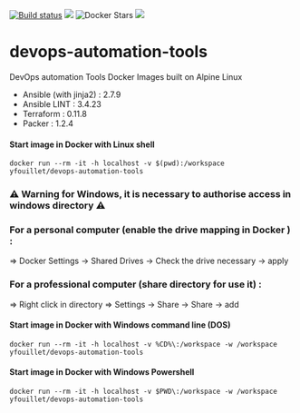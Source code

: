 [![Build status](https://dev.azure.com/yfouillet/Docker-hub/_apis/build/status/devops-automation-tools)](https://dev.azure.com/yfouillet/Docker-hub/_build/latest?definitionId=2) [![](https://images.microbadger.com/badges/version/yfouillet/devops-automation-tools.svg)](https://microbadger.com/images/yfouillet/devops-automation-tools "Get your own version badge on microbadger.com") ![Docker Stars](https://img.shields.io/docker/stars/yfouillet/devops-automation-tools.svg)  [![](https://images.microbadger.com/badges/image/yfouillet/devops-automation-tools.svg)](https://microbadger.com/images/yfouillet/devops-automation-tools "Get your own image badge on microbadger.com") 


# devops-automation-tools

DevOps automation Tools Docker Images built on Alpine Linux

- Ansible (with jinja2) : 2.7.9
- Ansible LINT : 3.4.23
- Terraform : 0.11.8
- Packer : 1.2.4

#### Start image in Docker with Linux shell

```
docker run --rm -it -h localhost -v $(pwd):/workspace yfouillet/devops-automation-tools
```

### :warning: Warning for Windows, it is necessary to authorise access in windows directory :warning:

### For a personal computer (enable the drive mapping in Docker ) :
=> Docker Settings -> Shared Drives -> Check the drive necessary -> apply

### For a professional computer (share directory for use it) :
=> Right click in directory => Settings -> Share -> Share -> add

#### Start image in Docker with Windows command line (DOS)

```
docker run --rm -it -h localhost -v %CD%\:/workspace -w /workspace yfouillet/devops-automation-tools
```
#### Start image in Docker with Windows Powershell

```
docker run --rm -it -h localhost -v $PWD\:/workspace -w /workspace yfouillet/devops-automation-tools
```
